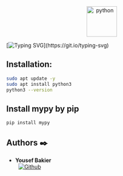 <div align="center">
  <img src="https://github.com/Parv-cell/alx-higher_level_programming/assets/122843056/9bb5dff8-194f-487a-b943-eea07522d5e2" alt="python" width="80"/>
</div>

[![Typing SVG](https://readme-typing-svg.herokuapp.com?font=Fira+Code&weight=900&size=32&pause=1000&width=435&lines=Python-Backend\(:)](https://git.io/typing-svg)

## Installation:
```bash
sudo apt update -y
sudo apt install python3
python3 --version
```

## Install mypy by pip
```bash
pip install mypy
```

## Authors :black_nib:

* __Yousef Bakier__ &nbsp;&nbsp;&nbsp;&nbsp;&nbsp;&nbsp; <br />
 &nbsp;&nbsp;[<img height="" src="https://img.shields.io/static/v1?label=&message=GitHub&color=181717&logo=GitHub&logoColor=f2f2f2&labelColor=2F333A" alt="Github">](https://github.com/Y-Baker)
